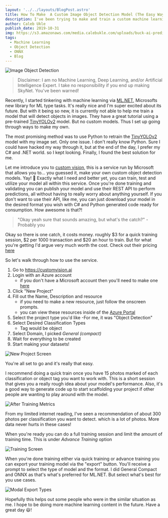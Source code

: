 ```yaml
---
layout: '../../layouts/BlogPost.astro'
title: How To Make  A Custom Image Object Detection Model (The Easy Way)
description: I've been trying to make and train a custom machine learning model for detecting specific objects in images. After some exploring, I found a massively easy way to do this. Here is my found solution to build, train, and output the model in the desired ML Format!
author: Caleb Ukle
publish_date: 2019-10-31
img: https://s3.amazonaws.com/media.calebukle.com/uploads/buck-ai-predict.png
tags:
  - Machine Learning
  - Object Detection
  - ONNX
  - Blog
---
```


![Image Object Detection](https://s3.amazonaws.com/media.calebukle.com/uploads/buck-ai-predict.png)

> Disclaimer: I am no Machine Learning, Deep Learning, and/or Artificial
> Intelligence Expert. I take no responsibility if you end up making SkyNet.
> You've been warned!

Recently, I started tinkering with machine learning via
[ML.NET](https://dotnet.microsoft.com/apps/machinelearning-ai/ml-dotnet),
Microsofts new library for ML type tasks. It's really nice and I'm super excited
about its future. But with it being so new, it is currently not able to help me
train a model that will detect objects in images. They have a great tutorial
using a pre-trained
[TinyYOLOv2](https://github.com/onnx/models/tree/master/vision/object_detection_segmentation/tiny_yolov2)
model. But no custom models. Thus I set up going through ways to make my own.

The most promising method was to use Python to retrain the
[TinyYOLOv2](https://github.com/onnx/models/tree/master/vision/object_detection_segmentation/tiny_yolov2)
model with my image set. Only one issue. I don't really know Python. Sure I
could have hacked my way through it, but at the end of the day, I prefer my C#
and .NET world. so I kept looking. Finally, I found the best solution for me.

Let me introduce you to [custom vision](https://customvision.ai), this is a
service run by Microsoft that allows you to... you guessed it, make your own
custom object detection models. Yay! 🎉 Exactly what I need and better yet, you
can train, test and utilize your model all within this service. Once you're done
training and validating you can publish your model and use their REST API to
perform predictions, all without having to really worry about anything yourself.
If you don't want to use their API, like me, you can just download your model in
the desired format you wish with C# and Python generated code ready for
consumption. How awesome is that?!

> "Okay yeah sure that sounds amazing, but what's the catch?" - Probably you

Okay so there is one catch, it costs money. roughly $3 for a quick training
session, $2 per 1000 transaction and $20 an hour to train. But for what you're
getting I'd argue very much worth the cost. Check out their pricing
[here](https://azure.microsoft.com/en-us/pricing/details/cognitive-services/custom-vision-service/)

So let's walk through how to use the service.

1. Go to https://customvision.ai
1. Login with an Azure account
   - if you don't have a Microsoft account then you'll need to make one
     [here](https://portal.azure.com/)
1. Click "New Project"
1. Fill out the Name, Description and resource
   - if you need to make a new resource, just follow the onscreen prompts.
   - you can view these resources inside of the
     [Azure Portal](https://portal.azure.com/)
1. Select the project type you'd like -For me, it was "Object Detection"
1. Select Desired Classification Types
   - Tag would be object
1. Select Domain, I picked _General (compact)_
1. Wait for everything to be created
1. Start making your datasets!

![New Project Screen](https://s3.amazonaws.com/media.calebukle.com/uploads/new-resource-modal.png)

You're all set to go and it's really that easy.

I recommend doing a quick train once you have 15 photos marked of each
classification or object tag you want to work with. This is a short session that
gives you a really rough idea about your model's performance. Also, it's a good
way to generate code up to start scaffolding your project if other people are
wanting to play around with the model.

![After Training Metrics](https://s3.amazonaws.com/media.calebukle.com/uploads/custom-ai-metrics.png)

From my limited internet reading, I've seen a recommendation of about 300 photos
per classification you want to detect. which is a lot of photos. More data never
hurts in these cases!

When you're ready you can do a full training session and limit the amount of
training time. This is under _Advance Training_ option

![Training Screen](https://s3.amazonaws.com/media.calebukle.com/uploads/train-modal.png)

When you're done training either via quick training or advance training you can
export your training model via the "export" button. You'll receive a prompt to
select the type of model and the format. I did General Compact and ONNX as
that's what's preferred for ML.NET. But select what's best for you use cases.

![Modal Export Types](https://s3.amazonaws.com/media.calebukle.com/uploads/model-types.png)

Hopefully this helps out some people who were in the similar situation as me. I
hope to be doing more machine learning content in the future. Have a great day
😃!
